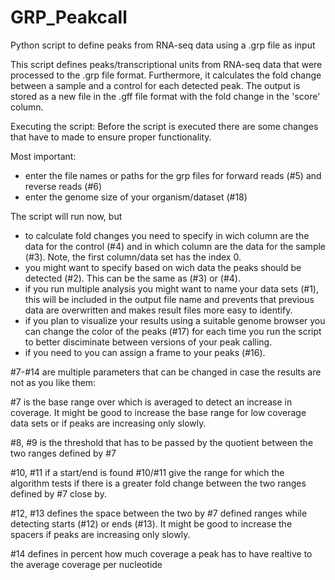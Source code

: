 # GRP_Peakcall
Python script to define peaks from RNA-seq data using a .grp file as input

This script defines peaks/transcriptional units from RNA-seq data that were processed to the .grp file format. Furthermore, it calculates the fold change between a sample and a control for each detected peak. The output is stored as a new file in the .gff file format with the fold change in the 'score' column.

Executing the script:
Before the script is executed there are some changes that have to made to ensure proper functionality.

Most important:
- enter the file names or paths for the grp files for forward reads (#5) and reverse reads (#6)
- enter the genome size of your organism/dataset (#18)

The script will run now, but
- to calculate fold changes you need to specify in wich column are the data for the control (#4) and in which column are the data for the sample (#3). Note, the first column/data set has the index 0.
- you might want to specify based on wich data the peaks should be detected (#2). This can be the same as (#3) or (#4).
- if you run multiple analysis you might want to name your data sets (#1), this will be included in the output file name and prevents that previous data are overwritten and makes result files more easy to identify.
- if you plan to visualize your results using a suitable genome browser you can change the color of the peaks (#17) for each time you run the script to better disciminate between versions of your peak calling.
- if you need to you can assign a frame to your peaks (#16).

#7-#14 are multiple parameters that can be changed in case the results are not as you like them:

#7 is the base range over which is averaged to detect an increase in coverage. It might be good to increase the base range for low coverage data sets or if peaks are increasing only slowly.

#8, #9 is the threshold that has to be passed by the quotient between the two ranges defined by #7

#10, #11 if a start/end is found #10/#11 give the range for which the algorithm tests if there is a greater fold change between the two ranges defined by #7 close by.

#12, #13 defines the space between the two by #7 defined ranges while detecting starts (#12) or ends (#13). It might be good to increase the spacers if peaks are increasing only slowly.

#14 defines in percent how much coverage a peak has to have realtive to the average coverage per nucleotide
